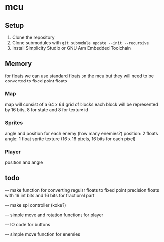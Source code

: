 # mcu

## Setup

1. Clone the repository
2. Clone submodules with `git submodule update --init --recursive`
3. Install Simplicity Studio or GNU Arm Embedded Toolchain

## Memory

for floats we can use standard floats on the mcu but they will need to be converted to fixed point floats

### Map

map will consist of a 64 x 64 grid of blocks
each block will be represented by 16 bits, 8 for state and 8 for texture id

### Sprites

angle and position for each enemy (how many enemies?)
position: 2 floats
angle: 1 float
sprite texture (16 x 16 pixels, 16 bits for each pixel)

### Player

position and angle

## todo

-- make function for converting regular floats to fixed point precision floats with 16 int bits and 16 bits for fractional part

-- make spi controller (koke?)

-- simple move and rotation functions for player

-- IO code for buttons

-- simple move function for enemies
